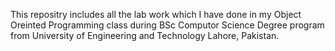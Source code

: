 This repositry includes all the lab work which I have done in my Object Oreinted Programming class during BSc Computor Science Degree program from University of Engineering and Technology Lahore, Pakistan.
